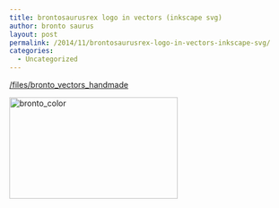 ```yaml
---
title: brontosaurusrex logo in vectors (inkscape svg)
author: bronto saurus
layout: post
permalink: /2014/11/brontosaurusrex-logo-in-vectors-inkscape-svg/
categories:
  - Uncategorized
---
```

[/files/bronto\_vectors\_handmade][1]

[<img src="http://brontosaurusrex.mooo.com/wp-content/uploads/2014/11/bronto_color-300x181.png" alt="bronto_color" width="300" height="181" class="alignleft size-medium wp-image-3603" />][2]

 [1]: /files/bronto_vectors_handmade
 [2]: http://brontosaurusrex.mooo.com/files/bronto_vectors_handmade/bronto_color.svg